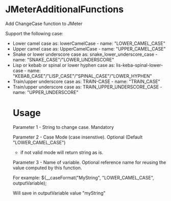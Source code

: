 # JMeterAdditionalFunctions

Add ChangeCase function to JMeter

Support the following case:
<ul>
  <li>
Lower camel case as: lowerCamelCase - name: "LOWER_CAMEL_CASE"
</li>
  <li>
Upper camel case as: UpperCamelCase - name: "UPPER_CAMEL_CASE"
</li>
  <li>
Snake or lower underscore case as: snake_lower_underscore_case - name: "SNAKE_CASE"/"LOWER_UNDERSCORE"
</li>
  <li>
Lisp or kebab or spinal or lower hyphen case as: lis-keba-spinal-lower-case - name: "KEBAB_CASE"/"LISP_CASE"/"SPINAL_CASE"/"LOWER_HYPHEN"
</li>
  
  <li>
Train/upper underscore case as: TRAIN-CASE - name: "TRAIN_CASE"
</li>
  <li>
Train/upper underscore case as: TRAIN_UPPER_UNDERSCORE_CASE - name: "UPPER_UNDERSCORE"
</li>

# Usage

Parameter 1 - String to change case. Mandatory

Parameter 2 - Case Mode (case insenstive). Optional (Default "LOWER_CAMEL_CASE") 

- if not valid mode will return string as is.

Parameter 3 - Name of variable. Optional reference name for reusing the value computed by this function.

For example: ${__caseFormat("MyString", "LOWER_CAMEL_CASE", outputVariable);

Will save in outputVariable value "myString"
